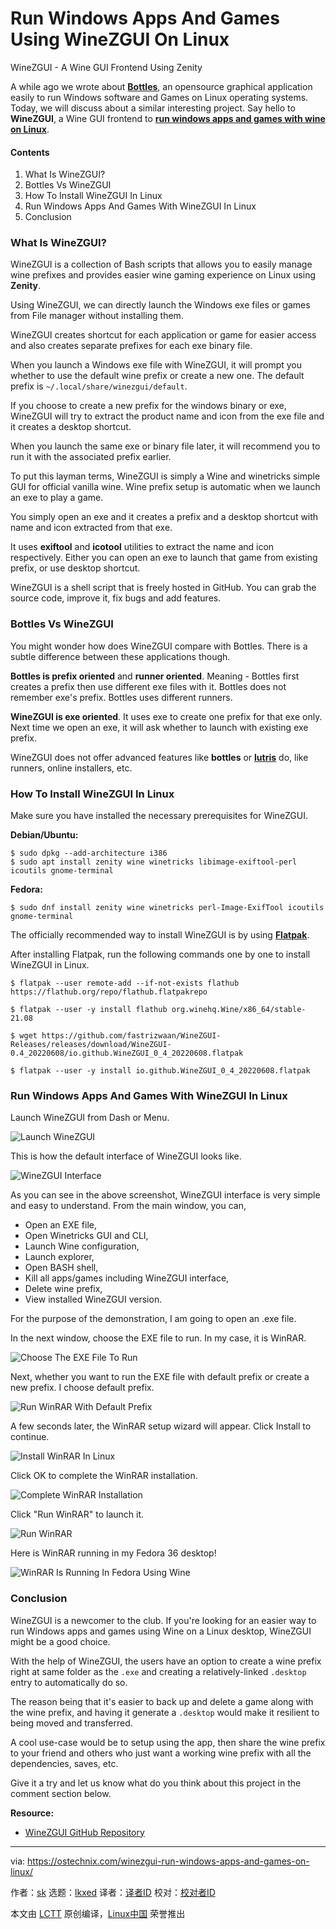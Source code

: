 [#]: subject: "Run Windows Apps And Games Using WineZGUI On Linux"
[#]: via: "https://ostechnix.com/winezgui-run-windows-apps-and-games-on-linux/"
[#]: author: "sk https://ostechnix.com/author/sk/"
[#]: collector: "lkxed"
[#]: translator: " "
[#]: reviewer: " "
[#]: publisher: " "
[#]: url: " "

Run Windows Apps And Games Using WineZGUI On Linux
======
WineZGUI - A Wine GUI Frontend Using Zenity

A while ago we wrote about **[Bottles][1]**, an opensource graphical application easily to run Windows software and Games on Linux operating systems. Today, we will discuss about a similar interesting project. Say hello to **WineZGUI**, a Wine GUI frontend to **[run windows apps and games with wine on Linux][2]**.

#### Contents

1. What Is WineZGUI?
2. Bottles Vs WineZGUI
3. How To Install WineZGUI In Linux
4. Run Windows Apps And Games With WineZGUI In Linux
5. Conclusion

### What Is WineZGUI?

WineZGUI is a collection of Bash scripts that allows you to easily manage wine prefixes and provides easier wine gaming experience on Linux using **Zenity**.

Using WineZGUI, we can directly launch the Windows exe files or games from File manager without installing them.

WineZGUI creates shortcut for each application or game for easier access and also creates separate prefixes for each exe binary file.

When you launch a Windows exe file with WineZGUI, it will prompt you whether to use the default wine prefix or create a new one. The default prefix is `~/.local/share/winezgui/default`.

If you choose to create a new prefix for the windows binary or exe, WineZGUI will try to extract the product name and icon from the exe file and it creates a desktop shortcut.

When you launch the same exe or binary file later, it will recommend you to run it with the associated prefix earlier.

To put this layman terms, WineZGUI is simply a Wine and winetricks simple GUI for official vanilla wine. Wine prefix setup is automatic when we launch an exe to play a game.

You simply open an exe and it creates a prefix and a desktop shortcut with name and icon extracted from that exe.

It uses **exiftool** and **icotool** utilities to extract the name and icon respectively. Either you can open an exe to launch that game from existing prefix, or use desktop shortcut.

WineZGUI is a shell script that is freely hosted in GitHub. You can grab the source code, improve it, fix bugs and add features.

### Bottles Vs WineZGUI

You might wonder how does WineZGUI compare with Bottles. There is a subtle difference between these applications though.

**Bottles is prefix oriented** and **runner oriented**. Meaning - Bottles first creates a prefix then use different exe files with it. Bottles does not remember exe's prefix. Bottles uses different runners.

**WineZGUI is exe oriented**. It uses exe to create one prefix for that exe only. Next time we open an exe, it will ask whether to launch with existing exe prefix.

WineZGUI does not offer advanced features like **bottles** or **[lutris][3]** do, like runners, online installers, etc.

### How To Install WineZGUI In Linux

Make sure you have installed the necessary prerequisites for WineZGUI.

**Debian/Ubuntu:**

```
$ sudo dpkg --add-architecture i386
$ sudo apt install zenity wine winetricks libimage-exiftool-perl icoutils gnome-terminal
```

**Fedora:**

```
$ sudo dnf install zenity wine winetricks perl-Image-ExifTool icoutils gnome-terminal
```

The officially recommended way to install WineZGUI is by using **[Flatpak][4]**.

After installing Flatpak, run the following commands one by one to install WineZGUI in Linux.

```
$ flatpak --user remote-add --if-not-exists flathub https://flathub.org/repo/flathub.flatpakrepo
```

```
$ flatpak --user -y install flathub org.winehq.Wine/x86_64/stable-21.08
```

```
$ wget https://github.com/fastrizwaan/WineZGUI-Releases/releases/download/WineZGUI-0.4_20220608/io.github.WineZGUI_0_4_20220608.flatpak
```

```
$ flatpak --user -y install io.github.WineZGUI_0_4_20220608.flatpak
```

### Run Windows Apps And Games With WineZGUI In Linux

Launch WineZGUI from Dash or Menu.

![Launch WineZGUI][5]

This is how the default interface of WineZGUI looks like.

![WineZGUI Interface][6]

As you can see in the above screenshot, WineZGUI interface is very simple and easy to understand. From the main window, you can,

* Open an EXE file,
* Open Winetricks GUI and CLI,
* Launch Wine configuration,
* Launch explorer,
* Open BASH shell,
* Kill all apps/games including WineZGUI interface,
* Delete wine prefix,
* View installed WineZGUI version.

For the purpose of the demonstration, I am going to open an .exe file.

In the next window, choose the EXE file to run. In my case, it is WinRAR.

![Choose The EXE File To Run][7]

Next, whether you want to run the EXE file with default prefix or create a new prefix. I choose default prefix.

![Run WinRAR With Default Prefix][8]

A few seconds later, the WinRAR setup wizard will appear. Click Install to continue.

![Install WinRAR In Linux][9]

Click OK to complete the WinRAR installation.

![Complete WinRAR Installation][10]

Click "Run WinRAR" to launch it.

![Run WinRAR][11]

Here is WinRAR running in my Fedora 36 desktop!

![WinRAR Is Running In Fedora Using Wine][12]

### Conclusion

WineZGUI is a newcomer to the club. If you're looking for an easier way to run Windows apps and games using Wine on a Linux desktop, WineZGUI might be a good choice.

With the help of WineZGUI, the users have an option to create a wine prefix right at same folder as the `.exe` and creating a relatively-linked `.desktop` entry to automatically do so.

The reason being that it's easier to back up and delete a game along with the wine prefix, and having it generate a `.desktop` would make it resilient to being moved and transferred.

A cool use-case would be to setup using the app, then share the wine prefix to your friend and others who just want a working wine prefix with all the dependencies, saves, etc.

Give it a try and let us know what do you think about this project in the comment section below.

**Resource:**

* [WineZGUI GitHub Repository][13]

--------------------------------------------------------------------------------

via: https://ostechnix.com/winezgui-run-windows-apps-and-games-on-linux/

作者：[sk][a]
选题：[lkxed][b]
译者：[译者ID](https://github.com/译者ID)
校对：[校对者ID](https://github.com/校对者ID)

本文由 [LCTT](https://github.com/LCTT/TranslateProject) 原创编译，[Linux中国](https://linux.cn/) 荣誉推出

[a]: https://ostechnix.com/author/sk/
[b]: https://github.com/lkxed
[1]: https://ostechnix.com/run-windows-software-on-linux-with-bottles/
[2]: https://ostechnix.com/run-windows-games-softwares-ubuntu-16-04/
[3]: https://ostechnix.com/manage-games-using-lutris-linux/
[4]: https://ostechnix.com/how-to-install-and-use-flatpak-in-linux/
[5]: https://ostechnix.com/wp-content/uploads/2022/06/Launch-WineZGUI.png
[6]: https://ostechnix.com/wp-content/uploads/2022/06/WineZGUI-Interface.png
[7]: https://ostechnix.com/wp-content/uploads/2022/06/Choose-The-EXE-File-To-Run.png
[8]: https://ostechnix.com/wp-content/uploads/2022/06/Run-WinRAR-With-Default-Prefix.png
[9]: https://ostechnix.com/wp-content/uploads/2022/06/Install-WinRAR-In-Linux.png
[10]: https://ostechnix.com/wp-content/uploads/2022/06/Complete-WinRAR-Installation.png
[11]: https://ostechnix.com/wp-content/uploads/2022/06/Run-WinRAR.png
[12]: https://ostechnix.com/wp-content/uploads/2022/06/WinRAR-Is-Running-In-Fedora-Using-Wine.png
[13]: https://github.com/fastrizwaan/WineZGUI
